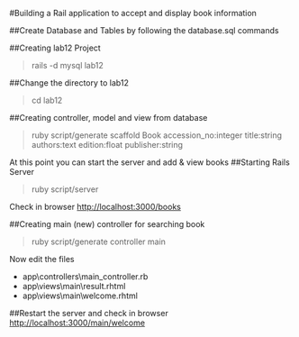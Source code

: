 #Building a Rail application to accept and display book information

##Create Database and Tables by following the database.sql commands

##Creating lab12 Project
>rails -d mysql lab12

##Change the directory to lab12
>cd lab12

##Creating controller, model and view from database
>ruby script/generate scaffold Book accession_no:integer title:string authors:text edition:float publisher:string

At this point you can start the server and add & view books
##Starting Rails Server
>ruby script/server

Check in browser
<http://localhost:3000/books>

##Creating main (new) controller for searching book
>ruby script/generate controller main

Now edit the files
+ app\controllers\main_controller.rb
+ app\views\main\result.rhtml
+ app\views\main\welcome.rhtml

##Restart the server and check in browser <http://localhost:3000/main/welcome>
